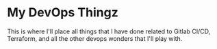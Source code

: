 # My DevOps Thingz

This is where I'll place all things that I have done related to Gitlab CI/CD, Terraform, and all the other devops wonders that I'll play with.
